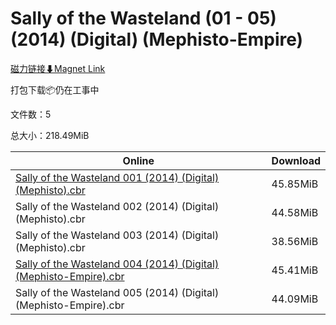 # Sally of the Wasteland (01 - 05) (2014) (Digital) (Mephisto-Empire)

[磁力链接⬇Magnet Link](magnet:?xt=urn:btih:e8f939ac31868e54054da6b6e5cb1c047079b6ab&dn=Sally%20of%20the%20Wasteland%20%2801%20-%2005%29%20%282014%29%20%28Digital%29%20%28Mephisto-Empire%29)

打包下载📦仍在工事中

文件数：5

总大小：218.49MiB

Online | Download
--- | ---
[Sally of the Wasteland 001 (2014) (Digital) (Mephisto).cbr](https://github.com/alicewish/markdown/blob/master/comic/Sally-of-Wasteland-001-2014-Digital-Mephisto-cbr.md) | 45.85MiB
Sally of the Wasteland 002 (2014) (Digital) (Mephisto).cbr | 44.58MiB
Sally of the Wasteland 003 (2014) (Digital) (Mephisto).cbr | 38.56MiB
[Sally of the Wasteland 004 (2014) (Digital) (Mephisto-Empire).cbr](https://github.com/alicewish/markdown/blob/master/comic/Sally-of-Wasteland-004-2014-Digital-Mephisto-Empire-cbr.md) | 45.41MiB
Sally of the Wasteland 005 (2014) (Digital) (Mephisto-Empire).cbr | 44.09MiB